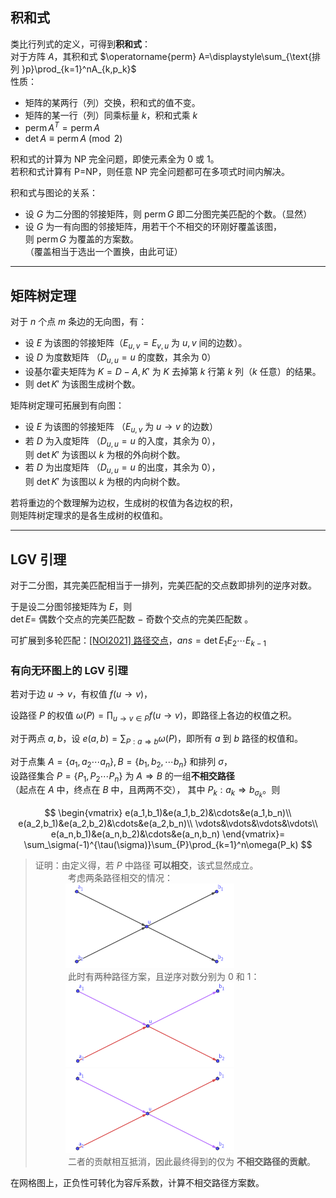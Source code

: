 ## 积和式
类比行列式的定义，可得到**积和式**：  
对于方阵 $A$，其积和式 $\operatorname{perm} A=\displaystyle\sum_{\text{排列 }p}\prod_{k=1}^nA_{k,p_k}$  
性质：
- 矩阵的某两行（列）交换，积和式的值不变。
- 矩阵的某一行（列）同乘标量 $k$，积和式乘 $k$
- $\operatorname{perm}A^T=\operatorname{perm}A$
- $\det A\equiv\operatorname{perm} A\pmod 2$

积和式的计算为 NP 完全问题，即使元素全为 $0$ 或 $1$。  
若积和式计算有 P=NP，则任意 NP 完全问题都可在多项式时间内解决。  

积和式与图论的关系：
- 设 $G$ 为二分图的邻接矩阵，则 $\operatorname{perm} G$ 即二分图完美匹配的个数。（显然）
- 设 $G$ 为一有向图的邻接矩阵，用若干个不相交的环刚好覆盖该图，  
  则 $\operatorname{perm} G$ 为覆盖的方案数。  
  （覆盖相当于选出一个置换，由此可证）

---------------------------------------

## 矩阵树定理
对于 $n$ 个点 $m$ 条边的无向图，有：  
- 设 $E$ 为该图的邻接矩阵（$E_{u,v}=E_{v,u}$ 为 $u,v$ 间的边数）。
- 设 $D$ 为度数矩阵 （$D_{u,u}=u$ 的度数，其余为 $0$）
- 设基尔霍夫矩阵为 $K=D-A,K'$ 为 $K$ 去掉第 $k$ 行第 $k$ 列（$k$ 任意）的结果。
- 则 $\det K'$ 为该图生成树个数。

矩阵树定理可拓展到有向图：
- 设 $E$ 为该图的邻接矩阵 （$E_{u,v}$ 为 $u\rightarrow v$ 的边数）
- 若 $D$ 为入度矩阵 （$D_{u,u}=u$ 的入度，其余为 $0$），  
  则 $\det K'$ 为该图以 $k$ 为根的外向树个数。
- 若 $D$ 为出度矩阵 （$D_{u,u}=u$ 的出度，其余为 $0$），  
  则 $\det K'$ 为该图以 $k$ 为根的内向树个数。

若将重边的个数理解为边权，生成树的权值为各边权的积，  
则矩阵树定理求的是各生成树的权值和。

----------------------------------

## LGV 引理
对于二分图，其完美匹配相当于一排列，完美匹配的交点数即排列的逆序对数。

于是设二分图邻接矩阵为 $E$，则  
$\det E=$ 偶数个交点的完美匹配数 $-$ 奇数个交点的完美匹配数 。  

可扩展到多轮匹配：[[NOI2021] 路径交点](https://www.luogu.com.cn/problem/P7736)，$ans=\det E_1E_2\cdots E_{k-1}$


### 有向无环图上的 LGV 引理

若对于边 $u\rightarrow v$，有权值 $f(u\rightarrow v)$，

设路径 $P$ 的权值 $\omega(P)=\displaystyle\prod_{u\rightarrow v\in P}f(u\rightarrow v)$，即路径上各边的权值之积。

对于两点 $a,b$，设 $e(a,b)=\displaystyle\sum_{P:a\Rightarrow b}\omega(P)$，即所有 $a$ 到 $b$ 路径的权值和。

对于点集 $A=\{a_1,a_2\cdots a_n\},B=\{b_1,b_2,\cdots b_n\}$ 和排列 $\sigma$，  
设路径集合 $P=\{P_1,P_2\cdots P_n\}$ 为 $A\Rightarrow B$ 的一组**不相交路径**  
（起点在 $A$ 中，终点在 $B$ 中，且两两不交），
  其中 $P_k:a_k\Rightarrow b_{\sigma_k}$。则

$$
\begin{vmatrix}
e(a_1,b_1)&e(a_1,b_2)&\cdots&e(a_1,b_n)\\
e(a_2,b_1)&e(a_2,b_2)&\cdots&e(a_2,b_n)\\
\vdots&\vdots&\vdots&\vdots\\
e(a_n,b_1)&e(a_n,b_2)&\cdots&e(a_n,b_n)
\end{vmatrix}=
\sum_\sigma(-1)^{\tau(\sigma)}\sum_{P}\prod_{k=1}^n\omega(P_k)
$$

> 证明：由定义得，若 $P$ 中路径 **可以相交**，该式显然成立。  
> $\qquad\quad$ 考虑两条路径相交的情况：  
> $\qquad\quad$<img src=./lgv.png width=270 height=135>  
> $\qquad\quad$ 此时有两种路径方案，且逆序对数分别为 $0$ 和 $1$：  
> $\qquad\quad$<img src=./lgv1.png width=270 height=135>   
> $\qquad\quad$<img src=lgv2.png width=270 height=135>   
> $\qquad\quad$ 二者的贡献相互抵消，因此最终得到的仅为 **不相交路径的贡献**。 

在网格图上，正负性可转化为容斥系数，计算不相交路径方案数。
